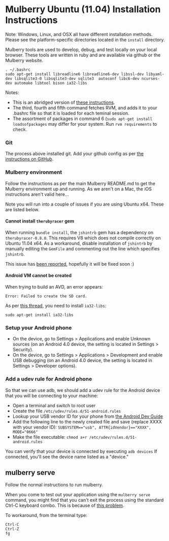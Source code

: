 # Mulberry Ubuntu (11.04) Installation Instructions

Note:
Windows, Linux, and OSX all have different installation methods. Please see the
platform-specific directories located in the `install` directory.

Mulberry tools are used to develop, debug, and test locally on your local browser.
These tools are written in ruby and are available via github or the Mulberry website.

    . ~/.bashrc
    sudo apt-get install libreadline6 libreadline6-dev libssl-dev libyaml-dev libsqlite3-0 libsqlite3-dev sqlite3  autoconf libc6-dev ncurses-dev automake libtool bison ia32-libs


Notes:

* This is an abridged version of [these instructions](http://ryanbigg.com/2010/12/ubuntu-ruby-rvm-rails-and-you/).
* The third, fourth and fifth command fetches RVM, and adds it to your .bashrc file so that it is loaded for each teminal session.
* The assortment of packages in command 6 (`sudo apt-get install loadsofpackages` may differ for your system. Run `rvm requirements` to check.

### Git

The process above installed git. Add your github config as per [the instructions on GitHub](http://help.github.com/linux-set-up-git/).

### Mulberry environment

Follow the instructions as per the main Mulberry README.md to get the Mulberry environment up and running. As we aren't on a Mac, the iOS instructions aren't valid here...

Note you will run into a couple of issues if you are using Ubuntu x64. These are listed below.

#### Cannot install `therubyracer` gem

When running `bundle install`, the `jshintrb` gem has a dependency on `therubyracer-0.8.0`. This requires V8 which does not compile correctly on Ubuntu 11.04 x64. As a workaround, disable installation of `jshintrb` by manually editing the `GemFile` and commenting out the line which specifies `jshintrb`.

This issue has [been reported](https://github.com/Toura/mulberry/issues/93), hopefully it will be fixed soon :)

#### Android VM cannot be created

When trying to build an AVD, an error appears:

    Error: Failed to create the SD card.

As per [this thread](http://stackoverflow.com/questions/3878445/ubuntu-error-failed-to-create-the-sd-card#answer-3887112), you need to install `ia32-libs`:

    sudo apt-get install ia32-libs

### Setup your Android phone

* On the device, go to Settings > Applications and enable Unknown sources (on an Android 4.0 device, the setting is located in Settings > Security).
* On the device, go to Settings > Applications > Development and enable USB debugging (on an Android 4.0 device, the setting is located in Settings > Developer options).

### Add a udev rule for Android phone

So that we can use adb, we should add a udev rule for the Android device that you will be connecting to your machine:

* Open a terminal and switch to root user
* Create the file `/etc/udev/rules.d/51-android.rules`
* Lookup your USB vendor ID for your phone from [the Android Dev Guide](http://developer.android.com/guide/developing/device.html)
* Add the following line to the newly created file and save (replace XXXX with your vendor ID): `SUBSYSTEM=="usb", ATTR{idVendor}=="XXXX", MODE="0666"`
* Make the file executable: `chmod a+r /etc/udev/rules.d/51-android.rules`

You can verify that your device is connected by executing `adb devices` If connected, you'll see the device name listed as a "device."

## mulberry serve

Follow the normal instructions to run mulberry.

When you come to test out your application using the `mulberry serve` command, you might find that you can't exit the process using the standard Ctrl-C keyboard combo. This is because of [this problem](http://stackoverflow.com/questions/5891567/cant-stop-webrick-1-3-1-with-ctrl-c-on-ubuntu-11-04).

To workaround, from the terminal type:

    Ctrl-C
    Ctrl-Z
    fg
